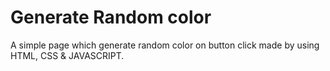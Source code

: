 # Generate Random color

A simple page which generate random color on button click made by using HTML, CSS & JAVASCRIPT.